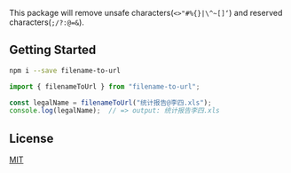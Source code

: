 
This package will remove unsafe characters(`<>"#%{}|\^~[]‘`) and reserved characters(`;/?:@=&`).

## Getting Started

```bash
npm i --save filename-to-url
```

```javascript
import { filenameToUrl } from "filename-to-url";

const legalName = filenameToUrl("统计报告@李四.xls");
console.log(legalName);  // => output: 统计报告李四.xls
```

## License
[MIT](./LICENSE)
